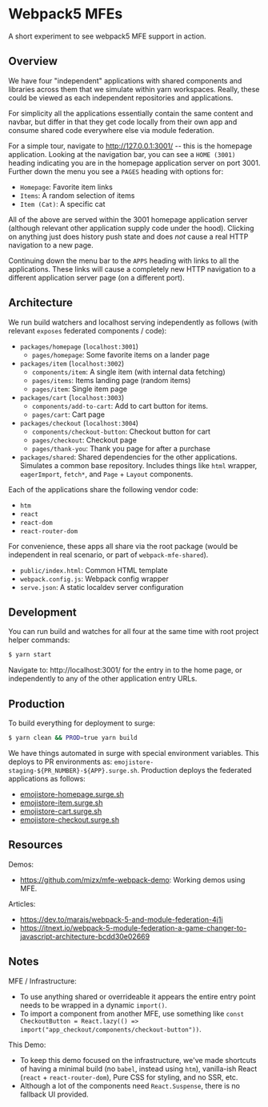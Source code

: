 Webpack5 MFEs
=============

A short experiment to see webpack5 MFE support in action.

## Overview

We have four "independent" applications with shared components and libraries across them that we simulate within yarn workspaces. Really, these could be viewed as each independent repositories and applications.

For simplicity all the applications essentially contain the same content and navbar, but differ in that they get code locally from their own app and consume shared code everywhere else via module federation.

For a simple tour, navigate to http://127.0.0.1:3001/ -- this is the homepage application. Looking at the navigation bar, you can see a `HOME (3001)` heading indicating you are in the homepage application server on port 3001. Further down the menu you see a `PAGES` heading with options for:

- `Homepage`: Favorite item links
- `Items`: A random selection of items
- `Item (Cat)`: A specific cat

All of the above are served within the 3001 homepage application server (although relevant other application supply code under the hood). Clicking on anything just does history push state and does _not_ cause a real HTTP navigation to a new page.

Continuing down the menu bar to the `APPS` heading with links to all the applications. These links will cause a completely new HTTP navigation to a different application server page (on a different port).

## Architecture

We run build watchers and localhost serving independently as follows (with relevant `exposes` federated components / code):

- `packages/homepage` (`localhost:3001`)
    - `pages/homepage`: Some favorite items on a lander page
- `packages/item` (`localhost:3002`)
    - `components/item`: A single item (with internal data fetching)
    - `pages/items`: Items landing page (random items)
    - `pages/item`: Single item page
- `packages/cart` (`localhost:3003`)
    - `components/add-to-cart`: Add to cart button for items.
    - `pages/cart`: Cart page
- `packages/checkout` (`localhost:3004`)
    - `components/checkout-button`: Checkout button for cart
    - `pages/checkout`: Checkout page
    - `pages/thank-you`: Thank you page for after a purchase
- `packages/shared`: Shared dependencies for the other applications. Simulates a common base repository. Includes things like `html` wrapper, `eagerImport`, `fetch*`, and `Page` + `Layout` components.

Each of the applications share the following vendor code:

- `htm`
- `react`
- `react-dom`
- `react-router-dom`

For convenience, these apps all share via the root package (would be independent in real scenario, or part of `webpack-mfe-shared`).

- `public/index.html`: Common HTML template
- `webpack.config.js`: Webpack config wrapper
- `serve.json`: A static localdev server configuration

## Development

You can run build and watches for all four at the same time with root project helper commands:

```sh
$ yarn start
```

Navigate to: http://localhost:3001/ for the entry in to the home page, or independently to any of the other application entry URLs.

## Production

To build everything for deployment to surge:

```sh
$ yarn clean && PROD=true yarn build
```

We have things automated in surge with special environment variables. This deploys to PR environments as: `emojistore-staging-${PR_NUMBER}-${APP}.surge.sh`. Production deploys the federated applications as follows:

- [emojistore-homepage.surge.sh](https://emojistore-homepage.surge.sh/)
- [emojistore-item.surge.sh](https://emojistore-item.surge.sh/)
- [emojistore-cart.surge.sh](https://emojistore-cart.surge.sh/)
- [emojistore-checkout.surge.sh](https://emojistore-checkout.surge.sh/)

## Resources

Demos:

- https://github.com/mizx/mfe-webpack-demo: Working demos using MFE.

Articles:

- https://dev.to/marais/webpack-5-and-module-federation-4j1i
- https://itnext.io/webpack-5-module-federation-a-game-changer-to-javascript-architecture-bcdd30e02669

## Notes

MFE / Infrastructure:

- To use anything shared or overrideable it appears the entire entry point needs to be wrapped in a dynamic `import()`.
- To import a component from another MFE, use something like `const CheckoutButton = React.lazy(() => import("app_checkout/components/checkout-button"))`.

This Demo:

- To keep this demo focused on the infrastructure, we've made shortcuts of having a minimal build (no `babel`, instead using `htm`), vanilla-ish React (`react` + `react-router-dom`), Pure CSS for styling, and no SSR, etc.
- Although a lot of the components need `React.Suspense`, there is no fallback UI provided.
